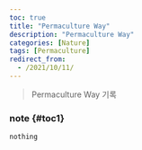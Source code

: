 ```yaml
---
toc: true
title: "Permaculture Way"
description: "Permaculture Way" 
categories: [Nature]
tags: [Permaculture]
redirect_from:
  - /2021/10/11/
---
```


> Permaculture Way 기록

### note {#toc1}

```md
nothing
```

[^1]: This is a footnote.

[kramdown]: https://kramdown.gettalong.org/
[My Blog]: https://marindie.github.io

